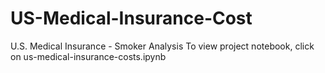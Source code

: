 # US-Medical-Insurance-Cost
 U.S. Medical Insurance - Smoker Analysis
 To view project notebook, click on us-medical-insurance-costs.ipynb
